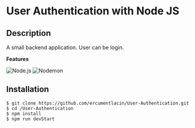# User Authentication with Node JS

## Description

A small backend application. User can be login.

**Features**

![Node.js](https://img.shields.io/badge/-Node.js-green)
![Nodemon](https://img.shields.io/badge/-Nodemon-orange)

## Installation

```
$ git clone https://github.com/ercumentlacin/User-Authentication.git
$ cd /User-Authentication
$ npm install
$ npm run devStart
```
